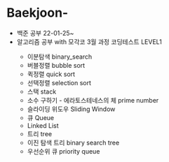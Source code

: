 # Baekjoon-

<ul>
  <li>백준 공부 22-01-25~</li>

  <li>알고리즘 공부 with 모각코 3월 과정 코딩테스트 LEVEL1</li>
  <ul>
    <li>이분탐색 binary_search</li>
    <li>버블정렬 bubble sort</li>
    <li>퀵정렬 quick sort</li>
    <li>선택정렬 selection sort</li>
    <li>스택 stack</li>
    <li>소수 구하기 - 에라토스테네스의 체 prime number</li>
    <li>슬라이딩 위도우 Sliding Window</li>
    <li>큐 Queue</li>
    <li>Linked List</li>
    <li>트리 tree</li>
    <li>이진 탐색 트리 binary search tree</li>
    <li>우선순위 큐 priority queue</li>
  </ul>
</ul>